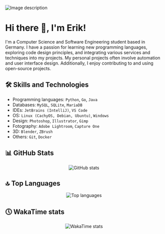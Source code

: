 ![Image description](https://cdn.evickastudio.de/static/media/render.webp)

# Hi there 👋, I'm Erik!

I'm a Computer Science and Software Engineering student based in Germany. I have a passion for learning new programming languages, exploring code design principles, and integrating various services and techniques into my projects. My personal projects often involve automation and user interface design. Additionally, I enjoy contributing to and using open-source projects.

## 🛠️ Skills and Technologies

- Programming languages: `Python`, `Go`, `Java`
- Databases: `MySQL`, `SQLite`, `MariaDB`
- IDEs: `JetBrains (IntelliJ)`, `VS Code`
- OS: `Linux (CachyOS, Debian, Ubuntu)`, `Windows`
- Design: `Photoshop`, `Illustrator`, `Gimp`
- Fotography: `Adobe Lightroom`, `Capture One`
- 3D: `Blender`, `ZBrush`
- Others: `Git`, `Docker`

<!-- ## 🏆 Achievements

- [Achievement 1]
- [Achievement 2]
- [Achievement 3] -->

<!-- ## 📫 How to reach me

You can reach me on [LinkedIn](your-linkedin-url) or send me an email at (your-email). -->

<!-- ## 📚 Latest Blog Posts

- [Blog Post 1](blog-post-url)
- [Blog Post 2](blog-post-url) -->

## 📊 GitHub Stats

<div align="center">
  <img src="https://github-readme-stats.vercel.app/api?username=EvickaStudio&show=reviews,discussions_started,discussions_answered,prs_merged,prs_merged_percentage&show_icons=true&theme=transparent" alt="GitHub stats">
</div>

## 🔝 Top Languages

<div align="center">
  <img src="https://github-readme-stats.vercel.app/api/top-langs/?username=EvickaStudio&theme=transparent" alt="Top languages">
</div>

## 🕔 WakaTime stats

<div align="center">
  <img src="https://github-readme-stats.vercel.app/api/wakatime?username=evickastudio&layout=compact&theme=transparent" alt="WakaTime stats">
</div>
